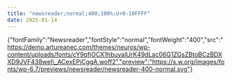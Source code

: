 ```yaml
---
title: "newsreader;normal;400;100%;U+0-10FFFF"
date: 2025-01-14
---
```


{"fontFamily":"Newsreader","fontStyle":"normal","fontWeight":"400","src":"https://demo.artureanec.com/themes/neuros/wp-content/uploads/fonts/cY9qfjOCX1hbuyalUrK49dLac06G1ZGsZBtoBCzBDXXD9JVF438weI\_ACexEPjCggA.woff2","preview":"https://s.w.org/images/fonts/wp-6.7/previews/newsreader/newsreader-400-normal.svg"}
